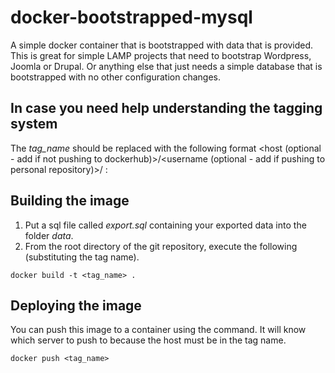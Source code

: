 # docker-bootstrapped-mysql
A simple docker container that is bootstrapped with data that is provided.  This is great for simple LAMP projects that need to bootstrap Wordpress, Joomla or Drupal.  Or anything else that just needs a simple database that is bootstrapped with no other configuration changes.

## In case you need help understanding the tagging system
The *tag_name* should be replaced with the following format \<host (optional - add if not pushing to dockerhub)\>/\<username (optional - add if pushing to personal repository)\>/<name> :

## Building the image
1. Put a sql file called *export.sql* containing your exported data into the folder *data*.
2. From the root directory of the git repository, execute the following (substituting the tag name).
```
docker build -t <tag_name> .
```

## Deploying the image
You can push this image to a container using the command.  It will know which server to push to because the host must be in the tag name.

```
docker push <tag_name>
```
